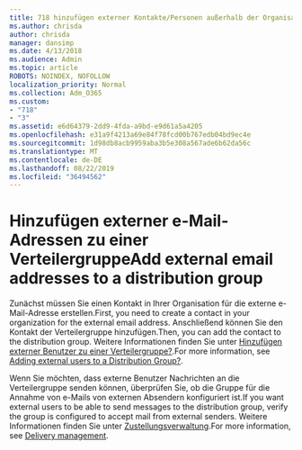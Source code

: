 ```yaml
---
title: 718 hinzufügen externer Kontakte/Personen außerhalb der Organisation zu einer Verteilerliste
ms.author: chrisda
author: chrisda
manager: dansimp
ms.date: 4/13/2018
ms.audience: Admin
ms.topic: article
ROBOTS: NOINDEX, NOFOLLOW
localization_priority: Normal
ms.collection: Adm_O365
ms.custom:
- "718"
- "3"
ms.assetid: e6d64379-2dd9-4fda-a9bd-e9d61a5a4205
ms.openlocfilehash: e31a9f4213a69e84f78fcd00b767edb04bd9ec4e
ms.sourcegitcommit: 1d98db8acb9959aba3b5e308a567ade6b62da56c
ms.translationtype: MT
ms.contentlocale: de-DE
ms.lasthandoff: 08/22/2019
ms.locfileid: "36494562"
---
```

# <a name="add-external-email-addresses-to-a-distribution-group"></a><span data-ttu-id="1e003-102">Hinzufügen externer e-Mail-Adressen zu einer Verteilergruppe</span><span class="sxs-lookup"><span data-stu-id="1e003-102">Add external email addresses to a distribution group</span></span>

<span data-ttu-id="1e003-103">Zunächst müssen Sie einen Kontakt in Ihrer Organisation für die externe e-Mail-Adresse erstellen.</span><span class="sxs-lookup"><span data-stu-id="1e003-103">First, you need to create a contact in your organization for the external email address.</span></span> <span data-ttu-id="1e003-104">Anschließend können Sie den Kontakt der Verteilergruppe hinzufügen.</span><span class="sxs-lookup"><span data-stu-id="1e003-104">Then, you can add the contact to the distribution group.</span></span> <span data-ttu-id="1e003-105">Weitere Informationen finden Sie unter [Hinzufügen externer Benutzer zu einer Verteilergruppe?](https://support.office.com/client/caa0f310-0bb7-48e3-8ad2-cb358b53bbba).</span><span class="sxs-lookup"><span data-stu-id="1e003-105">For more information, see [Adding external users to a Distribution Group?](https://support.office.com/client/caa0f310-0bb7-48e3-8ad2-cb358b53bbba).</span></span>

<span data-ttu-id="1e003-106">Wenn Sie möchten, dass externe Benutzer Nachrichten an die Verteilergruppe senden können, überprüfen Sie, ob die Gruppe für die Annahme von e-Mails von externen Absendern konfiguriert ist.</span><span class="sxs-lookup"><span data-stu-id="1e003-106">If you want external users to be able to send messages to the distribution group, verify the group is configured to accept mail from external senders.</span></span> <span data-ttu-id="1e003-107">Weitere Informationen finden Sie unter [Zustellungsverwaltung](https://technet.microsoft.com/library/bb124513.aspx#deliverymanagement).</span><span class="sxs-lookup"><span data-stu-id="1e003-107">For more information, see [Delivery management](https://technet.microsoft.com/library/bb124513.aspx#deliverymanagement).</span></span>
